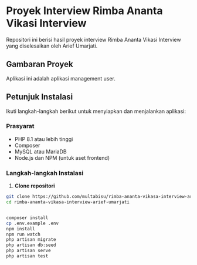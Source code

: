 # Proyek Interview Rimba Ananta Vikasi Interview

Repositori ini berisi hasil proyek interview Rimba Ananta Vikasi Interview yang diselesaikan oleh Arief Umarjati.

## Gambaran Proyek

Aplikasi ini adalah aplikasi management user.

## Petunjuk Instalasi

Ikuti langkah-langkah berikut untuk menyiapkan dan menjalankan aplikasi:

### Prasyarat

-   PHP 8.1 atau lebih tinggi
-   Composer
-   MySQL atau MariaDB
-   Node.js dan NPM (untuk aset frontend)

### Langkah-langkah Instalasi

1. **Clone repositori**

```bash
git clone https://github.com/multabisu/rimba-ananta-vikasa-interview-arief-umarjati.git
cd rimba-ananta-vikasa-interview-arief-umarjati


composer install
cp .env.example .env
npm install
npm run watch
php artisan migrate
php artisan db:seed
php artisan serve
php artisan test
```

